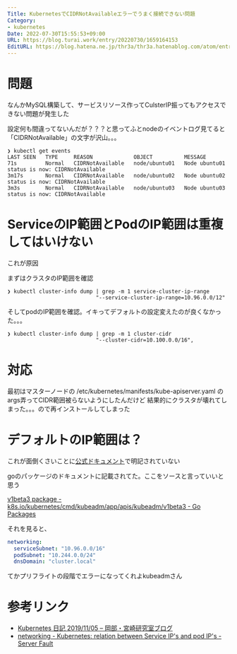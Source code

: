 ```yaml
---
Title: KubernetesでCIDRNotAvailableエラーでうまく接続できない問題
Category:
- kubernetes
Date: 2022-07-30T15:55:53+09:00
URL: https://blog.turai.work/entry/20220730/1659164153
EditURL: https://blog.hatena.ne.jp/thr3a/thr3a.hatenablog.com/atom/entry/4207112889904209045
---
```


# 問題

なんかMySQL構築して、サービスリソース作ってCulsterIP振ってもアクセスできない問題が発生した

設定何も間違ってないんだが？？？と思ってふとnodeのイベントログ見てると「CIDRNotAvailable」の文字が沢山。。。

```
❯ kubectl get events
LAST SEEN   TYPE     REASON             OBJECT          MESSAGE
71s         Normal   CIDRNotAvailable   node/ubuntu01   Node ubuntu01 status is now: CIDRNotAvailable
3m17s       Normal   CIDRNotAvailable   node/ubuntu02   Node ubuntu02 status is now: CIDRNotAvailable
3m3s        Normal   CIDRNotAvailable   node/ubuntu03   Node ubuntu03 status is now: CIDRNotAvailable
```

# ServiceのIP範囲とPodのIP範囲は重複してはいけない

これが原因

まずはクラスタのIP範囲を確認

```
❯ kubectl cluster-info dump | grep -m 1 service-cluster-ip-range
                            "--service-cluster-ip-range=10.96.0.0/12"
```

そしてpodのIP範囲を確認。イキってデフォルトの設定変えたのが良くなかった。。。

```
❯ kubectl cluster-info dump | grep -m 1 cluster-cidr
                            "--cluster-cidr=10.100.0.0/16",
```

# 対応

最初はマスターノードの /etc/kubernetes/manifests/kube-apiserver.yaml のargs弄ってCIDR範囲被らないようにしたんだけど
結果的にクラスタが壊れてしまった。。。ので再インストールしてしまった

# デフォルトのIP範囲は？

これが面倒くさいことに[公式ドキュメント](https://kubernetes.io/ja/docs/setup/production-environment/tools/kubeadm/install-kubeadm/)で明記されていない

goのパッケージのドキュメントに記載されてた。ここをソースと言っていいと思う

[v1beta3 package - k8s.io/kubernetes/cmd/kubeadm/app/apis/kubeadm/v1beta3 - Go Packages](https://pkg.go.dev/k8s.io/kubernetes@v1.24.3/cmd/kubeadm/app/apis/kubeadm/v1beta3)

それを見ると、

```yaml
networking:
  serviceSubnet: "10.96.0.0/16"
  podSubnet: "10.244.0.0/24"
  dnsDomain: "cluster.local"
```


てかプリフライトの段階でエラーになってくれよkubeadmさん

# 参考リンク

- [Kubernetes 日記 2019/11/05 – 岡部・宮崎研究室ブログ](https://blog.net.ist.i.kyoto-u.ac.jp/2019/11/06/kubernetes-%E6%97%A5%E8%A8%98-2019-11-05/)
- [networking - Kubernetes: relation between Service IP's and pod IP's - Server Fault](https://serverfault.com/questions/909736/kubernetes-relation-between-service-ips-and-pod-ips)
